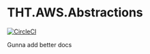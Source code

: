 # THT.AWS.Abstractions

[![CircleCI](https://circleci.com/gh/dotsonjb14/THT.AWS.Abstractions/tree/master.svg?style=svg)](https://circleci.com/gh/dotsonjb14/THT.AWS.Abstractions/tree/master)

Gunna add better docs
